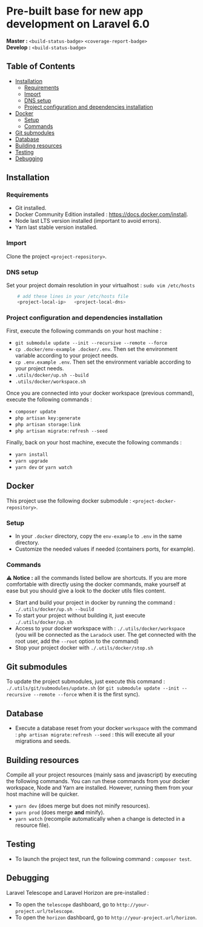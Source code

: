 <Todo : personalize readme>

# Pre-built base for new app development on Laravel 6.0

**Master :** 
`<build-status-badge>`
`<coverage-report-badge>`  
**Develop :**
`<build-status-badge>`

## Table of Contents
- [Installation](#installation)
  - [Requirements](#requirements)
  - [Import](#import)
  - [DNS setup](#dns-setup)
  - [Project configuration and dependencies installation](#project-configuration-and-dependencies-installation)
- [Docker](#docker)
  - [Setup](#setup)
  - [Commands](#commands)
- [Git submodules](#git-submodules)
- [Database](#database)
- [Building resources](#building-resources)
- [Testing](#testing)
- [Debugging](#debugging)

## Installation

### Requirements

- Git installed.
- Docker Community Edition installed : https://docs.docker.com/install.
- Node last LTS version installed (important to avoid errors).
- Yarn last stable version installed.

### Import

Clone the project `<project-repository>`.

### DNS setup

Set your project domain resolution in your virtualhost : `sudo vim /etc/hosts`

```sh
    # add these lines in your /etc/hosts file
    <project-local-ip>   <project-local-dns>
```

### Project configuration and dependencies installation

First, execute the following commands on your host machine :
- `git submodule update --init --recursive --remote --force`
- `cp .docker/env-example .docker/.env`. Then set the environment variable according to your project needs.
- `cp .env.example .env`. Then set the environment variable according to your project needs.
- `.utils/docker/up.sh --build` 
- `.utils/docker/workspace.sh` 

Once you are connected into your docker workspace (previous command), execute the following commands :
- `composer update`
- `php artisan key:generate`
- `php artisan storage:link`
- `php artisan migrate:refresh --seed`

Finally, back on your host machine, execute the following commands :
- `yarn install`
- `yarn upgrade`
- `yarn dev` or `yarn watch`

## Docker

This project use the following docker submodule : `<project-docker-repository>`.

### Setup

- In your `.docker` directory, copy the `env-example` to `.env` in the same directory.
- Customize the needed values if needed (containers ports, for example).

### Commands

**:warning: Notice :** all the commands listed bellow are shortcuts. If you are more comfortable with directly using the docker commands, make yourself at ease but you should give a look to the docker utils files content.
- Start and build your project in docker by running the command : `./.utils/docker/up.sh --build`
- To start your project without building it, just execute `./.utils/docker/up.sh`
- Access to your docker workspace with : `./.utils/docker/workspace` (you will be connected as the `Laradock` user. The get connected with the root user, add the `--root` option to the command)
- Stop your project docker with `./.utils/docker/stop.sh`

## Git submodules

To update the project submodules, just execute this command : `./.utils/git/submodules/update.sh` (or `git submodule update --init --recursive --remote --force` when it is the first sync).

## Database

- Execute a database reset from your docker `workspace` with the command : `php artisan migrate:refresh --seed` : this will execute all your migrations and seeds.

## Building resources

Compile all your project resources (mainly sass and javascript) by executing the following commands.
You can run these commands from your docker workspace, Node and Yarn are installed. However, running them from your host machine will be quicker.
- `yarn dev` (does merge but does not minify resources).
- `yarn prod` (does merge **and** minify).
- `yarn watch` (recompile automatically when a change is detected in a resource file).

## Testing

- To launch the project test, run the following command : `composer test`.

## Debugging

Laravel Telescope and Laravel Horizon are pre-installed :
- To open the `telescope` dashboard,  go to `http://your-project.url/telescope`.
- To open the `horizon` dashboard,  go to `http://your-project.url/horizon`.
